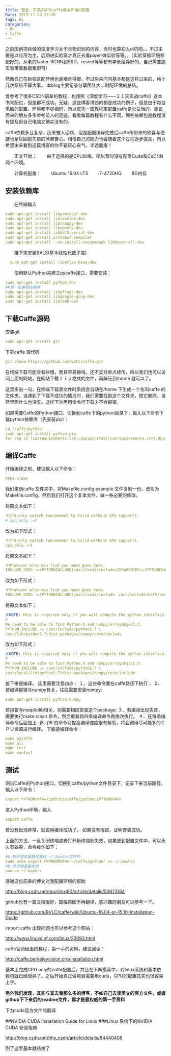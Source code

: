 ```yaml
---
title: 整合一下深度学习caffe基本环境的配置
Date: 2019-11-29 22:20
tags: DL
categories: 
- DL
- Caffe
---
```


之前国创项目做的深度学习关于衣物识别的内容，当时也算初入dl坑吧。。不过主要是以应用为主，后期进实验室才真正去看paper做实验等等。。（实验室框环境都配好的，从老的faster-RCNN到SSD、resnet等等都有学长给弄好的，自己需要跑实验带着数据集即可）

然而自己在新校区配环境也是艰难得很，不过后来问问基本都是这样过来的，格十几次系统不算大事。
本blog主要记录分享团队大二时配环境的总结。

曾参考了很多CSDN前辈的教程，也按照《深度学习——２１天实战caffe》这本书来配过，但是都不成功。无疑，这些博客讲述的都是成功的例子，但是由于每台电脑的配置、环境都不尽相同，所以仅凭一篇教程来配置caffe是欠妥当的。建议后来的朋友多多参考前人的足迹，看看每篇教程有什么不同，哪些依赖包是教程没有提及但自己电脑又确实没有的。
　　

caffe依赖多且复杂，历来被人诟病，但是配置编译完成后caffe所带来的欣喜与便捷也足以回报先前的煞费苦心。相信自己的能力也会随着这个过程逐步提高，所以希望未来看到这篇博客的你不要灰心丧气、半途而废！

　　正文开始：
　　由于选择的是CPU训练，所以暂时没有配置Cuda和CuDNN两个环境。

　　计算机配置：
　　Ubuntu 16.04 LTS
　　i7-4720HQ
　　8G内存



## 安装依赖库
　　在终端输入

``` yml
sudo apt-get install libprotobuf-dev   
sudo apt-get install libleveldb-dev   
sudo apt-get install libsnappy-dev   
sudo apt-get install libopencv-dev   
sudo apt-get install libhdf5-serial-dev   
sudo apt-get install protobuf-compiler  
sudo apt-get install --no-install-recommends libboost-all-dev
```


　　接下来安装BALS(基本线性代数子库)

``` yml
  sudo apt-get install libatlas-base-dev
```


　　使用默认Python来建立pycaffe接口，需要安装：

``` yml
sudo apt-get install python-dev  
##另一些兼容依赖库
sudo apt-get install libgflags-dev  
sudo apt-get install libgoogle-glog-dev   
sudo apt-get install liblmdb-dev 
```



## 下载Caffe源码

安装git

``` yml
sudo apt-get install git
```

下载caffe 源代码

``` yml
git clone https://github.com/BVLC/caffe.git
```

在终端下载可能会有些慢，而且容易掉线，还不支持断点续传，所以我们也可以访问上面的网站，在网站下载ｚｉｐ格式的文件，再解压到/home 就可以了。

这里多说一句，在终端下载源文件时系统会自动在/home 下生成一个名叫caffe 的文件夹，当遇到了下载不成功的情况时，我们需要找到这个文件夹，把它删除，当然里面什么也没有。这样下次再用命令行下载才不会报错。

如果需要Caffe的Python接口，切换到caffe下的python目录下，输入以下命令下载python依赖库（先安装pip）：

``` yml
cd /caffe/python
sudo apt-get install python-pip
for req in (catrequirements.txt);dopipinstall(catrequirements.txt);dopipinstallreq; done
```



## 编译Caffe

开始编译之前，建议输入以下命令：

``` yml
make clean
```

我们来到caffe 文件夹中，将Makefile.config.example 文件复制一份，改名为Makefile.config，然后我们打开这个复本文件，做一些必要的修改。

将原文本如下：

``` yml
＃CPU-only switch (uncomment to build without GPU support).
# cpu_only :=1
```

改为如下形式：

``` yml
＃CPU-only switch (uncomment to build without GPU support).
cpu_only :=1
```

将原文本如下：

``` yml
＃Whatever else you find you need goes here.
INCLUDE_DIRS :=(PYTHONINCLUDE)/usr/local/includeLIBRARYDIRS:=(PYTHONINCLUDE)/usr/local/includeLIBRARYDIRS:=(PYTHON_LIB) /usr/local/lib /usr/lib
```

改为如下形式：

``` yml
＃Whatever else you find you need goes here.
INCLUDE_DIRS :=(PYTHONINCLUDE)/usr/local/include　/usr/include/hdf5/serialLIBRARYDIRS:=(PYTHONINCLUDE)/usr/local/include　/usr/include/hdf5/serialLIBRARYDIRS:=(PYTHON_LIB) /usr/local/lib /usr/lib /usr/lib/x86_64-linux-gnu/hdf5/serial
```

将原文本如下：

``` yml
＃NOTE: this is required only if you will compile the python interface.
#
We need to be able to find Python.h and numpy/arrayobject.h.
PYTHON_INCLUDE := /usr/include/python2.7 \
/usr/lib/python2.7/dist-packages/numpy/core/include
```

改为如下形式：

``` yml
＃NOTE: this is required only if you will compile the python interface.
#
We need to be able to find Python.h and numpy/arrayobject.h.
PYTHON_INCLUDE := /usr/include/python2.7 \
/usr/local/lib/python2.7/dist-packages/numpy/core/include
```

接下来是编译。
这里需要注意四点：
１、这些命令要在caffe路径下执行；
２、若编译报错与numpy有关，往往需要安装numpy:

``` yml
sudo apt-get install python-numpy
```

若报错与matplotlib相关，则需要相应安装这个package;
３、若编译出现失败，需要执行make clean 命令，然后重新将四条编译命令再依次执行。
４、在每条编译命令后面加上 -j8 -j16 的命令对提高编译速度很有帮助，将会调用尽可能多的ＣＰＵ资源进行编译。
下面是编译命令：

``` yml
make pycaffe
make all
make test
make runtest
```

## 测试
测试Caffe的Python接口，切换到caffe/python文件目录下，记录下来当前路径，输入以下命令：

``` yml
export PYTHONPATH=/path/to/caffe/python:$PYTHONPATH
```

进入Python环境，输入

``` yml
import caffe
```

若没有出现异常，就说明编译成功了。
如果没有报错，证明安装成功。

上面的方法，一旦关闭终端或者打开新终端则失效，如果放到配置文件中，可以永久有效果，命令操作如下：

``` yml
#A.把环境变量路径放到 ~/.bashrc文件中  
sudo echo export PYTHONPATH="~/caffe/python" >> ~/.bashrc  
#B.使环境变量生效  
source ~/.bashrc 
```



感谢这位前辈的博文对我配置环境的帮助

http://blog.csdn.net/muzilinxi90/article/details/53673184

github也有一篇文档很好，篇幅原因不再翻译，感兴趣的朋友可以参考一下。

https://github.com/BVLC/caffe/wiki/Ubuntu-16.04-or-15.10-Installation-Guide

import caffe 出现问题也可以参考这个网站：

http://www.linuxdiyf.com/linux/23093.html

caffe官网给出的教程，第一手的资料，建议阅读：

http://caffe.berkeleyvision.org/installation.html



基本上完成CPU only的caffe配置后，并且在不断摸索中，对linux系统和基本依赖包就已经很熟了。之后开始真正做项目需要用cuda，GPU的配置其实也很容易上手。

**另外我们发现，其实与其去看那么多的博客，不如自己去读英文的官方文件，或者github下下来后的readme文件，那才是最权威的第一手资料**




下为cuda官方文件的翻译

##NVIDIA CUDA Installation Guide for Linux
###Linux 系统下的NVIDIA CUDA 安装指南

http://blog.csdn.net/hhy_csdn/article/details/64440406

到了这里基本就结束了

